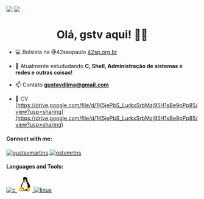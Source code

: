 
<p>
<img width="320px" src="https://github-readme-stats.vercel.app/api/top-langs/?username=gustavdlima&hide=html&layout=compact&&hide_title=1&text_color=A9A9A9&bg_color=000000"/>

<img width="400px" src="https://github-readme-stats.vercel.app/api?username=gustavdlima&title_color=A9A9A9&text_color=A9A9A9&bg_color=000000&locale=pt-br&show_icons=1&include_all_commits=1&icon_color=1E90FF">
</p>

<h1 align="center">
	Olá, gstv aqui! 🧙🏽
</h1>

- 💻 Bolsista na @42saopaulo [42sp.org.br](42sp.org.br)

- 🌱 Atualmente estududando **C, Shell, Administração de sistemas e redes e outras coisas!**

- 📫 Contato **gustavdlima@gmail.com**

- 📜 CV [https://drive.google.com/file/d/1K5jePbS_LurkxSrbMzj95H1sBe9pPp85/view?usp=sharing](https://drive.google.com/file/d/1K5jePbS_LurkxSrbMzj95H1sBe9pPp85/view?usp=sharing)

<h4 align="left">
	Connect with me:
</h4>

<p align="left">
	<a href="https://linkedin.com/in/gustavmartins" target="blank"><img align="center" src="https://image.flaticon.com/icons/png/512/49/49656.png" alt="gustavmartins" height="30" width="30" />
	</a>
	<a href="https://instagram.com/gstvmrtns" target="blank"><img align="center" src="https://cdn-icons-png.flaticon.com/512/87/87390.png" alt="gstvmrtns" height="30" width="30" />
	</a>
</p>

<p>
<h4 align="left">
	Languages and Tools:
</h4>
</p>

<p align="left">
	<a href="https://www.cprogramming.com/" target="_blank"> <img src="https://www.seekpng.com/png/full/429-4296796_we-are-passionate-technologists-c-language-logo-png.png" alt="c" width="40" height="40"/>
	</a>
	<a href="https://www.linux.org/" target="_blank"> <img src="https://raw.githubusercontent.com/devicons/devicon/master/icons/linux/linux-original.svg" alt="linux" width="40" height="40"/>
	</a>
	<a href="https://pt.wikipedia.org/wiki/Shell_script" target="_blank"> <img src="https://img2.gratispng.com/20180808/ytw/kisspng-bash-shell-script-bourne-shell-scripting-language-create-and-delete-files-and-folders-in-bash-from-5b6ab0e6d589e2.2952756215337187588747.jpg" alt="linux" width="40" height="40"/>
	</a>
</p>
